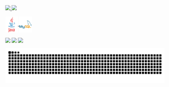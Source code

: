  <div>
  <a href="https://github.com/FabioCampaner">
  <img height="130em" src="https://github-readme-stats.vercel.app/api?username=FabioCampaner&show_icons=true&theme=github_dark&include_all_commits=true&count_private=true"/>
  <img height="130em" src="https://github-readme-stats.vercel.app/api/top-langs/?username=FabioCampaner&layout=compact&langs_count=7&theme=github_dark"/>
</div>
<div style="display: inline_block"><br>
  <img align="center" alt="Fabio-Java" height="50" width="40" src="https://raw.githubusercontent.com/devicons/devicon/master/icons/java/java-original-wordmark.svg">
  <img align="center" alt="Fabio-MySQL" height="50" width="40" src="https://github.com/devicons/devicon/blob/master/icons/mysql/mysql-original-wordmark.svg">
</div>
 <br>
 
<div> 
  <a href="https://instagram.com/fabiocsuzuki" id="rcorners" target="_blank"><img src="https://img.shields.io/badge/-Instagram-%23E4405F?style=for-the-badge&logo=instagram&logoColor=white" target="_blank"></a>
  <a href = "mailto:fabiocsuzuki@gmail.com"><img src="https://img.shields.io/badge/Gmail-D14836?style=for-the-badge&logo=gmail&logoColor=white" target="_blank"></a>
  <a href="https://www.linkedin.com/in/fabiocsuzuki" target="_blank"><img src="https://img.shields.io/badge/-LinkedIn-%230077B5?style=for-the-badge&logo=linkedin&logoColor=white" target="_blank"></a> 

  ![Snake animation](https://github.com/FabioCampaner/FabioCampaner/blob/output/github-contribution-grid-snake.svg)
</div>
